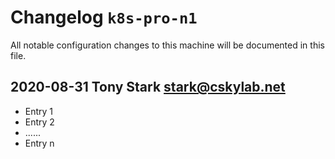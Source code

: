 # Changelog `k8s-pro-n1`

All notable configuration changes to this machine will be documented in this file.

## 2020-08-31  Tony Stark  <stark@cskylab.net>

- Entry 1
- Entry 2
- ......
- Entry n
